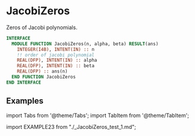 # JacobiZeros

Zeros of Jacobi polynomials.

```fortran
INTERFACE
  MODULE FUNCTION JacobiZeros(n, alpha, beta) RESULT(ans)
    INTEGER(I4B), INTENT(IN) :: n
    !! order of jacobi polynomial
    REAL(DFP), INTENT(IN) :: alpha
    REAL(DFP), INTENT(IN) :: beta
    REAL(DFP) :: ans(n)
  END FUNCTION JacobiZeros
END INTERFACE
```

## Examples

import Tabs from '@theme/Tabs';
import TabItem from '@theme/TabItem';

<Tabs>
<TabItem value="example" label="️܀ See example">

import EXAMPLE23 from "./_JacobiZeros_test_1.md";

<EXAMPLE23 />

</TabItem>

<TabItem value="close" label="↢ " default>

</TabItem>
</Tabs>
